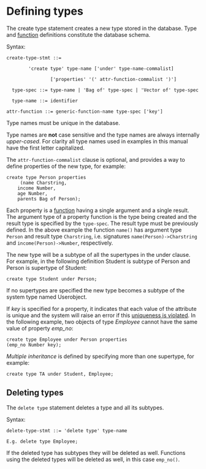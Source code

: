 # Defining types

The create type statement creates a new type stored in the database. Type and [function](#function-definitions) definitions constitute the database schema.

Syntax:
```
create-type-stmt ::=

        'create type' type-name ['under' type-name-commalist]

                ['properties' '(' attr-function-commalist ')']

  type-spec ::= type-name | 'Bag of' type-spec | 'Vector of' type-spec

  type-name ::= identifier

attr-function ::= generic-function-name type-spec ['key']
```

Type names must be unique in the database.

Type names are **not** case sensitive and the type names are always internally *upper-cased*. For clarity all type names used in examples in this manual have the first letter capitalized.

The `attr-function-commalist` clause is optional, and provides a way to define properties of the new type, for example:
```
create type Person properties
     (name Charstring,
    income Number,
    age Number,
    parents Bag of Person);
```

Each property is a [function](#function-definitions) having a single argument and a single result. The argument type of a property function is the type being created and the result type is specified by the `type-spec`. The result type must be previously defined. In the above example the function `name()` has argument type `Person` and result type `Charstring`, i.e. signatures `name(Person)->Charstring` and `income(Person)->Number`, respectively.

The new type will be a subtype of all the supertypes in the under clause. For example, in the following definition Student is subtype of Person and Person is supertype of Student:
```
create type Student under Person;
```

If no supertypes are specified the new type becomes a subtype of the system type named Userobject.

If *key* is specified for a property, it indicates that each value of the attribute is unique and the system will raise an error if this [uniqueness is violated](#cardinality-constraints). In the following example, two objects of type *Employee* cannot have the same value of property *emp_no*:

```
create type Employee under Person properties
(emp_no Number key);
```

*Multiple inheritance* is defined by specifying more than one supertype, for example:
```
create type TA under Student, Employee;
```

## Deleting types

The `delete type` statement deletes a type and all its subtypes. 

Syntax:
```
delete-type-stmt ::= 'delete type' type-name

E.g. delete type Employee;
```

If the deleted type has subtypes they will be deleted as well. Functions
using the deleted types will be deleted as well, in this case
`emp_no()`.
